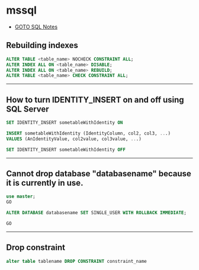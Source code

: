 # mssql

+ [GOTO SQL Notes](readme.md)

## Rebuilding indexes

```sql
ALTER TABLE <table_name> NOCHECK CONSTRAINT ALL;
ALTER INDEX ALL ON <table_name> DISABLE;
ALTER INDEX ALL ON <table_name> REBUILD;
ALTER TABLE <table_name> CHECK CONSTRAINT ALL;
```

---

## How to turn IDENTITY_INSERT on and off using SQL Server

```sql
SET IDENTITY_INSERT sometableWithIdentity ON

INSERT sometableWithIdentity (IdentityColumn, col2, col3, ...)
VALUES (AnIdentityValue, col2value, col3value, ...)

SET IDENTITY_INSERT sometableWithIdentity OFF
```

---

## Cannot drop database "databasename" because it is currently in use.

```sql
use master;
GO

ALTER DATABASE databasename SET SINGLE_USER WITH ROLLBACK IMMEDIATE;

GO
```

---

## Drop constraint

```sql
alter table tablename DROP CONSTRAINT constraint_name
```
